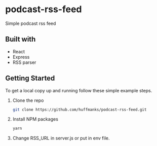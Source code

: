 # podcast-rss-feed
Simple podcast rss feed

## Built with

- React
- Express
- RSS parser

## Getting Started

To get a local copy up and running follow these simple example steps.

1. Clone the repo

    ```sh
    git clone https://github.com/huffmanks/podcast-rss-feed.git
    ```
    
2. Install NPM packages

    ```sh
    yarn
    ```
    
3. Change RSS_URL in server.js or put in env file.

